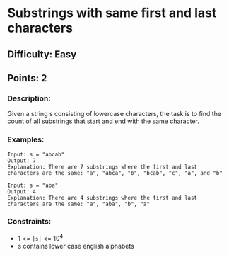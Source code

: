 # Substrings with same first and last characters
## Difficulty: Easy
## Points: 2
### Description:
Given a string s consisting of lowercase characters, the task is to find the count of all substrings that start and end with the same character.

### Examples:
```
Input: s = "abcab"
Output: 7
Explanation: There are 7 substrings where the first and last characters are the same: "a", "abca", "b", "bcab", "c", "a", and "b"
```
```
Input: s = "aba"
Output: 4
Explanation: There are 4 substrings where the first and last characters are the same: "a", "aba", "b", "a"
```

### Constraints:
- 1 <= `|s|` <= 10<sup>4</sup>
- s contains lower case english alphabets